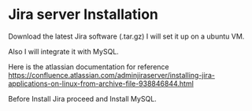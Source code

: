 # Jira server Installation

Download the latest Jira software (.tar.gz)
I will set it up on a ubuntu VM.

Also I will integrate it with MySQL.

Here is the atlassian documentation for reference
https://confluence.atlassian.com/adminjiraserver/installing-jira-applications-on-linux-from-archive-file-938846844.html

Before Install Jira proceed and Install MySQL.
